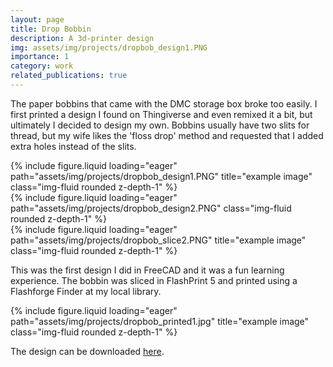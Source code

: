 ```yaml
---
layout: page
title: Drop Bobbin
description: A 3d-printer design
img: assets/img/projects/dropbob_design1.PNG
importance: 1
category: work
related_publications: true
---
```


The paper bobbins that came with the DMC storage box broke too easily. I first printed a design I found on Thingiverse and even remixed it a bit, but ultimately I decided to design my own. Bobbins usually have two slits for thread, but my wife likes the 'floss drop' method and requested that I added extra holes instead of the slits.

<div class="row">
    <div class="col-sm mt-3 mt-md-0">
        {% include figure.liquid loading="eager" path="assets/img/projects/dropbob_design1.PNG" title="example image" class="img-fluid rounded z-depth-1" %}
    </div>
    <div class="col-sm mt-3 mt-md-0">
        {% include figure.liquid loading="eager" path="assets/img/projects/dropbob_design2.PNG" class="img-fluid rounded z-depth-1" %}
    </div>
    <div class="col-sm mt-3 mt-md-0">
        {% include figure.liquid loading="eager" path="assets/img/projects/dropbob_slice2.PNG"  title="example image" class="img-fluid rounded z-depth-1" %}
    </div>
</div>

This was the first design I did in FreeCAD and it was a fun learning experience. The bobbin was sliced in FlashPrint 5 and printed using a Flashforge Finder at my local library.

<div class="row">
    <div class="col-sm mt-3 mt-md-0">
        {% include figure.liquid loading="eager" path="assets/img/projects/dropbob_printed1.jpg" title="example image" class="img-fluid rounded z-depth-1" %}
    </div>
</div>

The design can be downloaded [here](https://www.thingiverse.com/thing:6801548).

